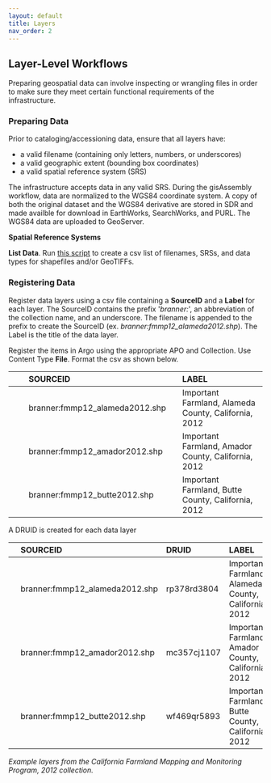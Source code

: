 ```yaml
---
layout: default
title: Layers
nav_order: 2
---
```


## Layer-Level Workflows


Preparing geospatial data can involve inspecting or wrangling files in order to make sure they meet certain functional requirements of the infrastructure. 

### Preparing Data

Prior to cataloging/accessioning data, ensure that all layers have:

* a valid filename (containing only letters, numbers, or underscores)
* a valid geographic extent (bounding box coordinates)
* a valid spatial reference system (SRS)

The infrastructure accepts data in any valid SRS. During the gisAssembly workflow, data are normalized to the WGS84 coordinate system. A copy of both the original dataset and the WGS84 derivative are stored in SDR and made availble for download in EarthWorks, SearchWorks, and PURL. The WGS84 data are uploaded to GeoServer.

**Spatial Reference Systems**


**List Data**. Run [this script](https://raw.githubusercontent.com/kimdurante/metadataWorkflow/master/checkData.py) to create a csv list of filenames, SRSs, and data types for shapefiles and/or GeoTIFFs.

### Registering Data

Register data layers using a csv file containing a **SourceID** and a **Label** for each layer. The SourceID contains the prefix  '*branner:*', an abbreviation of the collection name, and an underscore. The filename is appended to the prefix to create the SourceID (ex. *branner:fmmp12_alameda2012.shp*). The Label is the title of the data layer. 

Register the items in Argo using the appropriate APO and Collection. Use Content Type **File**. Format the csv as shown below.

|||SOURCEID||LABEL|
|:----|:----|:----|:----|:----|
|||branner:fmmp12_alameda2012.shp||Important Farmland, Alameda County, California, 2012|
|||branner:fmmp12_amador2012.shp||Important Farmland, Amador County, California, 2012|
|||branner:fmmp12_butte2012.shp||Important Farmland, Butte County, California, 2012|

A DRUID is created for each data layer


||SOURCEID|DRUID|LABEL|
|:----|:----|:----|:----|
||branner:fmmp12_alameda2012.shp|rp378rd3804|Important Farmland, Alameda County, California, 2012|
||branner:fmmp12_amador2012.shp|mc357cj1107|Important Farmland, Amador County, California, 2012|
||branner:fmmp12_butte2012.shp|wf469qr5893|Important Farmland, Butte County, California, 2012|

_Example layers from the California Farmland Mapping and Monitoring Program, 2012 collection._
